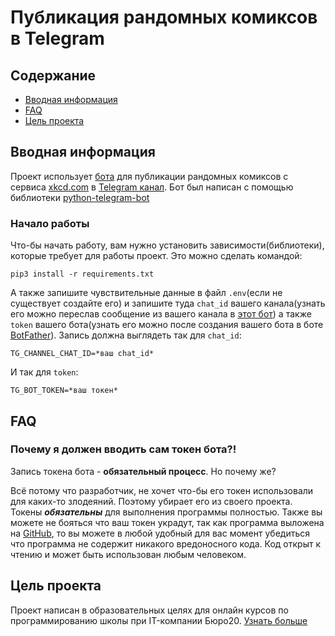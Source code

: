 # Публикация рандомных комиксов в Telegram

## Содержание

- [Вводная информация](#вводная-информация)
- [FAQ](#faq)
- [Цель проекта](#цель-проекта)

## Вводная информация

Проект использует [бота](https://t.me/dvmn_comics_bot) для публикации рандомных комиксов с сервиса [xkcd.com](https://xkcd.com/) в [Telegram канал](https://t.me/komiksy_dvmn). Бот был написан с помощью библиотеки [python-telegram-bot](https://python-telegram-bot.org/)

### Начало работы

Что-бы начать работу, вам нужно установить зависимости(библиотеки), которые требует для работы проект. Это можно сделать командой:

```pip3 install -r requirements.txt```

А также запишите чувствительные данные в файл `.env`(если не существует создайте его) и запишите туда `chat_id` вашего канала(узнать его можно переслав сообщение из вашего канала в [этот бот](https://t.me/getmyid_bot)) а также `token` вашего бота(узнать его можно после создания вашего бота в боте [BotFather](https://t.me/BotFather)). Запись должна выглядеть так для `chat_id`:

```TG_CHANNEL_CHAT_ID=*ваш chat_id*```

И так для `token`:

```TG_BOT_TOKEN=*ваш токен*```

## FAQ

### Почему я должен вводить сам токен бота?!

Запись токена бота - **обязательный процесс**. Но почему же?

Всё потому что разработчик, не хочет что-бы его токен использовали для каких-то злодеяний. Поэтому убирает его из своего проекта. Токены ***обязательны*** для выполнения программы полностью. Также вы можете не бояться что ваш токен украдут, так как программа выложена на [GitHub](https://github.com), то вы можете в любой удобный для вас момент убедиться что программа не содержит никакого вредоносного кода. Код открыт к чтению и может быть использован любым человеком.

## Цель проекта

Проект написан в образовательных целях для онлайн курсов по программированию школы при IT-компании Бюро20. [Узнать больше](https://dvmn.org/modules)
